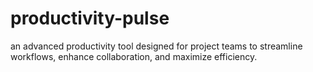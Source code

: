 # productivity-pulse
an advanced productivity tool designed for project teams to streamline workflows, enhance collaboration, and maximize efficiency.
